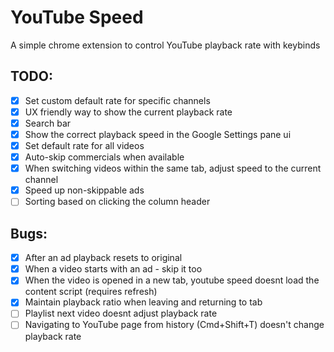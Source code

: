 # YouTube Speed

A simple chrome extension to control YouTube playback rate with keybinds


## TODO:

- [X] Set custom default rate for specific channels
- [X] UX friendly way to show the current playback rate
- [X] Search bar
- [X] Show the correct playback speed in the Google Settings pane ui
- [X] Set default rate for all videos
- [X] Auto-skip commercials when available
- [X] When switching videos within the same tab, adjust speed to the current channel
- [X] Speed up non-skippable ads
- [ ] Sorting based on clicking the column header

## Bugs:

- [X] After an ad playback resets to original
- [X] When a video starts with an ad - skip it too
- [X] When the video is opened in a new tab, youtube speed doesnt load the content script (requires refresh)
- [X] Maintain playback ratio when leaving and returning to tab
- [ ] Playlist next video doesnt adjust playback rate
- [ ] Navigating to YouTube page from history (Cmd+Shift+T) doesn't change playback rate
